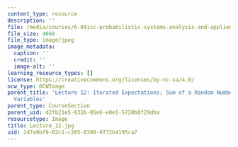 ```yaml
---
content_type: resource
description: ''
file: /media/courses/6-041sc-probabilistic-systems-analysis-and-applied-probability-fall-2013/2d7a9bf962c1c28583989772b4195ca7_Lecture_12.jpg
file_size: 4668
file_type: image/jpeg
image_metadata:
  caption: ''
  credit: ''
  image-alt: ''
learning_resource_types: []
license: https://creativecommons.org/licenses/by-nc-sa/4.0/
ocw_type: OCWImage
parent_title: 'Lecture 12: Iterated Expectations; Sum of a Random Number of Random
  Variables'
parent_type: CourseSection
parent_uid: d2fb21e5-831b-05e6-e0e1-5720b8f29dba
resourcetype: Image
title: Lecture_12.jpg
uid: 2d7a9bf9-62c1-c285-8398-9772b4195ca7
---
```

